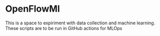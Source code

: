 # OpenFlowMl
This is a space to expiriment with data collection and machine learning. These scripts are to be run in GitHub actions for MLOps
